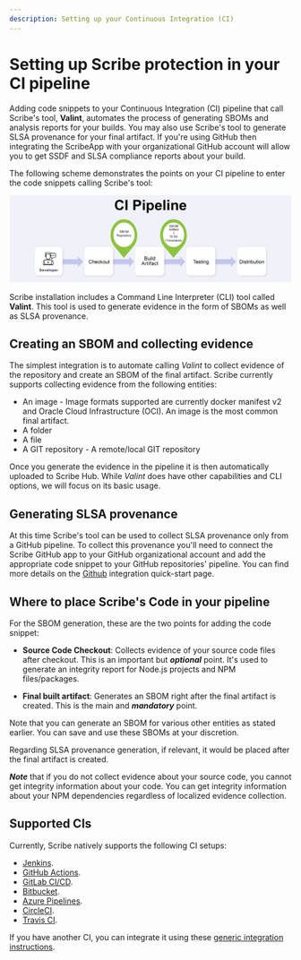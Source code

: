 ```yaml
---
description: Setting up your Continuous Integration (CI)
---
```



# Setting up Scribe protection in your CI pipeline

Adding code snippets to your Continuous Integration (CI) pipeline that call Scribe's tool, **Valint**, automates the process of generating SBOMs and analysis reports for your builds. You may also use Scribe's tool to generate SLSA provenance for your final artifact. If you're using GitHub then integrating the ScribeApp with your organizational GitHub account will allow you to get SSDF and SLSA compliance reports about your build.

The following scheme demonstrates the points on your CI pipeline to enter the code snippets calling Scribe's tool:

![Two points on a generic pipeline to enter scribe code snippets](../../static/img/ci/ci_diagram.jpg "Two points on a generic pipeline to enter scribe code snippets")


Scribe installation includes a Command Line Interpreter (CLI) tool called **Valint**. This tool is used to generate evidence in the form of SBOMs as well as SLSA provenance. 

## Creating an SBOM and collecting evidence

The simplest integration is to automate calling *Valint* to collect evidence of the repository and create an SBOM of the final artifact. Scribe currently supports collecting evidence from the following entities:
* An image - Image formats supported are currently docker manifest v2 and Oracle Cloud Infrastructure (OCI). An image is the most common final artifact.
* A folder
* A file
* A GIT repository - A remote/local GIT repository   

Once you generate the evidence in the pipeline it is then automatically uploaded to Scribe Hub. 
While *Valint* does have other capabilities and CLI options, we will focus on its basic usage.
<!--You can read more about *Gensbom* [here](../CLI/gensbom "Gensbom documentation").-->

## Generating SLSA provenance

At this time Scribe's tool can be used to collect SLSA provenance only from a GitHub pipeline. To collect this provenance you'll need to connect the Scribe GitHub app to your GitHub organizational account and add the appropriate code snippet to your GitHub repositories' pipeline. You can find more details on the [Github](../ci-integrations/github "GitHub") integration quick-start page.

## Where to place Scribe's Code in your pipeline 
For the SBOM generation, these are the two points for adding the code snippet:
* **Source Code Checkout**: Collects evidence of your source code files after checkout. This is an important but ___optional___ point. It's used to generate an integrity report for Node.js projects and NPM files/packages.

* **Final built artifact**: Generates an SBOM right after the final artifact is created. This is the main and ___mandatory___ point. 

Note that you can generate an SBOM for various other entities as stated earlier. You can save and use these SBOMs at your discretion.

Regarding SLSA provenance generation, if relevant, it would be placed after the final artifact is created. 

___Note___ that if you do not collect evidence about your source code, you cannot get integrity information about your code. You can get integrity information about your NPM dependencies regardless of localized evidence collection.   

## Supported CIs

Currently, Scribe natively supports the following CI setups:
* [Jenkins](../ci-integrations/jenkins "Jenkins"). 
* [GitHub Actions](../ci-integrations/github "GitHub Actions").
* [GitLab CI/CD](../ci-integrations/gitlabci "GitLab CI/CD").
* [Bitbucket](../ci-integrations/bitbucket "Bitbucket").
* [Azure Pipelines](../ci-integrations/azure "Azure Pipelines").
* [CircleCI](../ci-integrations/circleci "CircleCI").
* [Travis CI](../ci-integrations/travis "Travis CI").

If you have another CI, you can integrate it using these [generic integration instructions](../ci-integrations/general "generic integration instructions"). 